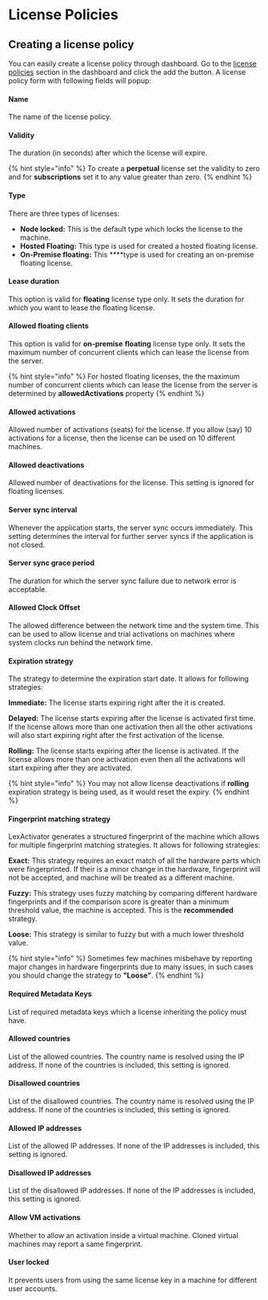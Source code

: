 # License Policies

## Creating a license policy

You can easily create a license policy through dashboard. Go to the [license policies](https://app.cryptlex.com/license-policies) section in the dashboard and click the add the button. A license policy form with following fields will popup: 

#### Name

The name of the license policy.

#### Validity

The duration \(in seconds\) after which the license will expire.

{% hint style="info" %}
To create a **perpetual** license set the validity to zero and for **subscriptions** set it to any value greater than zero.
{% endhint %}

#### Type

There are three types of licenses:

* **Node locked:** This is the default type which locks the license to the machine.
* **Hosted Floating:** This type is used for created a hosted floating license.
* **On-Premise floating:** This ****type is used for creating an on-premise floating license.

#### Lease duration

This option is valid for **floating** license type only. It sets the duration for which you want to lease the floating license.

#### Allowed floating clients

This option is valid for **on-premise** **floating** license type only. It sets the maximum number of concurrent clients which can lease the license from the server.

{% hint style="info" %}
For hosted floating licenses, the the maximum number of concurrent clients which can lease the license from the server is determined by **allowedActivations** property
{% endhint %}

#### Allowed activations

Allowed number of activations \(seats\) for the license. If you allow \(say\) 10 activations for a license, then the license can be used on 10 different machines.

#### Allowed deactivations

Allowed number of deactivations for the license. This setting is ignored for floating licenses.

#### Server sync interval

Whenever the application starts, the server sync occurs immediately. This setting determines the interval for further server syncs if the application is not closed.

#### Server sync grace period

The duration for which the server sync failure due to network error is acceptable.

#### Allowed Clock Offset

The allowed difference between the network time and the system time. This can be used to allow license and trial activations on machines where system clocks run behind the network time.

#### Expiration strategy

The strategy to determine the expiration start date. It allows for following strategies:

**Immediate:** The license starts expiring right after the it is created.

**Delayed:** The license starts expiring after the license is activated first time. If the license allows more than one activation then all the other activations will also start expiring right after the first activation of the license.

**Rolling:** The license starts expiring after the license is activated. If the license allows more than one activation even then all the activations will start expiring after they are activated.

{% hint style="info" %}
You may not allow license deactivations if **rolling** expiration strategy is being used, as it would reset the expiry.
{% endhint %}

#### Fingerprint matching strategy

LexActivator generates a structured fingerprint of the machine which allows for multiple fingerprint matching strategies. It allows for following strategies:

**Exact:** This strategy requires an exact match of all the hardware parts which were fingerprinted. If their is a minor change in the hardware, fingerprint will not be accepted, and machine will be treated as a different machine.

**Fuzzy:**  This strategy uses fuzzy matching by comparing different hardware fingerprints and if the comparison score is greater than a minimum threshold value, the machine is accepted. This is the **recommended** strategy.

**Loose:** This strategy is similar to fuzzy but with a much lower threshold value.

{% hint style="info" %}
Sometimes few machines misbehave by reporting major changes in hardware fingerprints due to many issues, in such cases you should change the strategy to **"Loose"**.
{% endhint %}

#### Required Metadata Keys

List of required metadata keys which a license inheriting the policy must have.

#### Allowed countries

List of the allowed countries. The country name is resolved using the IP address. If none of the countries is included, this setting is ignored.

#### Disallowed countries

List of the disallowed countries. The country name is resolved using the IP address. If none of the countries is included, this setting is ignored.

#### Allowed IP addresses

List of the allowed IP addresses. If none of the IP addresses is included, this setting is ignored.

#### Disallowed IP addresses

List of the disallowed IP addresses. If none of the IP addresses is included, this setting is ignored.

#### Allow VM activations

Whether to allow an activation inside a virtual machine. Cloned virtual machines may report a same fingerprint.

#### User locked

It prevents users from using the same license key in a machine for different user accounts.


